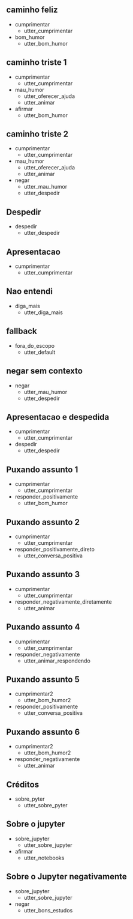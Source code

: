 ## caminho feliz
* cumprimentar
    - utter_cumprimentar
* bom_humor
    - utter_bom_humor

## caminho triste 1
* cumprimentar
    - utter_cumprimentar
* mau_humor
    - utter_oferecer_ajuda
    - utter_animar
* afirmar
    - utter_bom_humor

## caminho triste 2
* cumprimentar
    - utter_cumprimentar
* mau_humor
    - utter_oferecer_ajuda
    - utter_animar
* negar
    - utter_mau_humor
    - utter_despedir

## Despedir
* despedir
    - utter_despedir    

## Apresentacao
* cumprimentar
    - utter_cumprimentar

## Nao entendi
* diga_mais
    - utter_diga_mais  

## fallback
* fora_do_escopo
    - utter_default

## negar sem contexto
* negar
    - utter_mau_humor
    - utter_despedir

## Apresentacao e despedida
* cumprimentar
    - utter_cumprimentar
* despedir
    - utter_despedir

## Puxando assunto 1
* cumprimentar
    - utter_cumprimentar
* responder_positivamente
    - utter_bom_humor

## Puxando assunto 2
* cumprimentar
    - utter_cumprimentar
* responder_positivamente_direto
    - utter_conversa_positiva

## Puxando assunto 3
* cumprimentar
    - utter_cumprimentar
* responder_negativamente_diretamente
    - utter_animar

## Puxando assunto 4
* cumprimentar
    - utter_cumprimentar
* responder_negativamente
    - utter_animar_respondendo

## Puxando assunto 5
* cumprimentar2
    - utter_bom_humor2
* responder_positivamente
    - utter_conversa_positiva

## Puxando assunto 6
* cumprimentar2
    - utter_bom_humor2
* responder_negativamente
    - utter_animar

## Créditos
* sobre_pyter
    - utter_sobre_pyter

## Sobre o jupyter
* sobre_jupyter
    - utter_sobre_jupyter
* afirmar
    - utter_notebooks

## Sobre o Jupyter negativamente
* sobre_jupyter
    - utter_sobre_jupyter
* negar
    - utter_bons_estudos